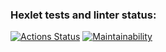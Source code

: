 ### Hexlet tests and linter status:
[![Actions Status](https://github.com/vmanannikov/java-project-71/actions/workflows/hexlet-check.yml/badge.svg)](https://github.com/vmanannikov/java-project-71/actions)
[![Maintainability](https://api.codeclimate.com/v1/badges/646be42acbc7897fa303/maintainability)](https://codeclimate.com/github/vmanannikov/java-project-71/maintainability)
